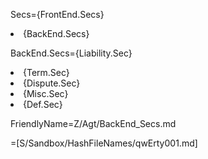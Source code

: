 Secs={FrontEnd.Secs}<li>{BackEnd.Secs}

BackEnd.Secs={Liability.Sec}<li>{Term.Sec}<li>{Dispute.Sec}<li>{Misc.Sec}<li>{Def.Sec}

FriendlyName=Z/Agt/BackEnd_Secs.md

=[S/Sandbox/HashFileNames/qwErty001.md]
